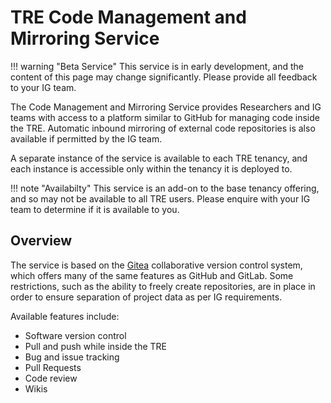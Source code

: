 # TRE Code Management and Mirroring Service

!!! warning "Beta Service"
    This service is in early development, and the content of this page may change significantly. Please provide all feedback to your IG team.

The Code Management and Mirroring Service provides Researchers and IG teams with access to a platform similar to GitHub for managing code inside the TRE. Automatic inbound mirroring of external code repositories is also available if permitted by the IG team.

A separate instance of the service is available to each TRE tenancy, and each instance is accessible only within the tenancy it is deployed to.

!!! note "Availabilty"
    This service is an add-on to the base tenancy offering, and so may not be available to all TRE users. Please enquire with your IG team to determine if it is available to you.

## Overview

The service is based on the [Gitea](https://about.gitea.com/) collaborative version control system, which offers many of the same features as GitHub and GitLab. Some restrictions, such as the ability to freely create repositories, are in place in order to ensure separation of project data as per IG requirements.

Available features include:

- Software version control
- Pull and push while inside the TRE
- Bug and issue tracking
- Pull Requests
- Code review
- Wikis
